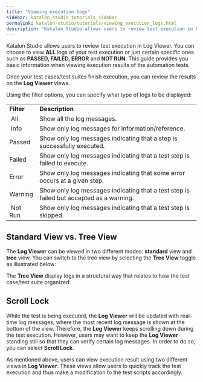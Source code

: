 ```yaml
---
title: "Viewing execution logs"
sidebar: katalon_studio_tutorials_sidebar
permalink: katalon-studio/tutorials/viewing_execution_logs.html
description: "Katalon Studio allows users to review test execution in Log Viewer. This guide shows you to view execution results of automation tests."
---
```

Katalon Studio allows users to review test execution in Log Viewer. You can choose to view **ALL** logs of your test execution or just certain specific ones such as **PASSED, FAILED, ERROR** and **NOT RUN**. This guide provides you basic information when viewing execution results of the automation tests.

Once your test cases/test suites finish execution, you can review the results on the **Log Viewer** views.

Using the filter options, you can specify what type of logs to be displayed:

<table><tbody><tr><td><b>Filter</b></td><td><b>Description</b></td></tr><tr><td><img> <span>All</span></td><td><span>Show all the log messages.</span></td></tr><tr><td><img> <span>Info</span></td><td><span>Show only log messages for information/reference.</span></td></tr><tr><td><img><span>Passed</span></td><td><span>Show only log messages indicating that a step is successfully executed.</span></td></tr><tr><td><img>Failed</td><td><span>Show only log messages indicating that a test step is failed to execute.</span></td></tr><tr><td><img><span>Error</span></td><td><span>Show only log messages indicating that some error occurs at a given step.</span></td></tr><tr><td><span><img>Warning</span></td><td><span>Show only log messages indicating that a test step is failed but accepted as a warning.</span></td></tr><tr><td><span><img> </span><span>Not Run</span></td><td><span>Show only log messages indicating that a test step is skipped.</span></td></tr></tbody></table>

Standard View vs. Tree View
---------------------------

The **Log Viewer** can be viewed in two different modes: **standard** view and **tree** view. You can switch to the tree view by selecting the **Tree View** toggle as illustrated below:

The **Tree View** display logs in a structural way that relates to how the test case/test suite organized:

Scroll Lock
-----------

While the test is being executed, the **Log Viewer** will be updated with real-time log messages, where the most recent log message is shown at the bottom of the view. Therefore, the **Log Viewer** keeps scrolling down during the test execution. However, users may want to keep the **Log Viewer** standing still so that they can verify certain log messages. In order to do so, you can select **Scroll Lock**.

As mentioned above, users can view execution result using two different views in **Log Viewer**. These views allow users to quickly track the test execution and thus make a modification to the test scripts accordingly.